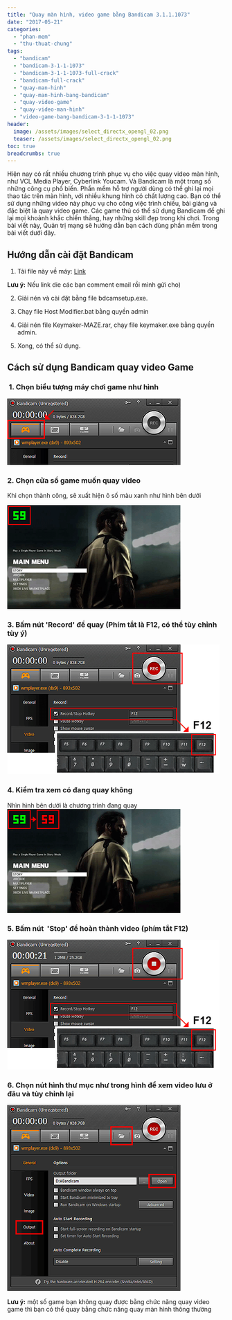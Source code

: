 ```yaml
---
title: "Quay màn hình, video game bằng Bandicam 3.1.1.1073"
date: "2017-05-21"
categories: 
  - "phan-mem"
  - "thu-thuat-chung"
tags: 
  - "bandicam"
  - "bandicam-3-1-1-1073"
  - "bandicam-3-1-1-1073-full-crack"
  - "bandicam-full-crack"
  - "quay-man-hinh"
  - "quay-man-hinh-bang-bandicam"
  - "quay-video-game"
  - "quay-video-man-hinh"
  - "video-game-bang-bandicam-3-1-1-1073"
header:
  image: /assets/images/select_directx_opengl_02.png
  teaser: /assets/images/select_directx_opengl_02.png
toc: true
breadcrumbs: true
---
```


Hiện nay có rất nhiều chương trình phục vụ cho việc quay video màn hình, như VCL Media Player, Cyberlink Youcam. Và Bandicam là một trong số những công cụ phổ biến. Phần mềm hỗ trợ người dùng có thể ghi lại mọi thao tác trên màn hình, với nhiều khung hình có chất lượng cao. Bạn có thể sử dụng những video này phục vụ cho công việc trình chiếu, bài giảng và đặc biệt là quay video game. Các game thủ có thể sử dụng Bandicam để ghi lại mọi khoảnh khắc chiến thắng, hay những skill đẹp trong khi chơi. Trong bài viết này, Quản trị mạng sẽ hướng dẫn bạn cách dùng phần mềm trong bài viết dưới đây.

## Hướng dẫn cài đặt Bandicam

1) Tải file này về máy: [Link](https://www.fshare.vn/file/A5IUJS51GY6P)

**Lưu ý:** Nếu link die các bạn comment email rồi mình gửi cho)

2) Giải nén và cài đặt bằng file bdcamsetup.exe.

3) Chạy file Host Modifier.bat bằng quyền admin

4) Giải nén file Keymaker-MAZE.rar, chạy file keymaker.exe bằng quyền admin.

5) Xong, có thể sử dụng.

## Cách sử dụng Bandicam quay video Game

###  1. Chọn biểu tượng máy chơi game như hình

![DirectX/OpenGL recording](/assets/images/select_directx_opengl_01.png "Choose 'Game Recording' mode' for recording game")

### 2\. Chọn cửa sổ game muốn quay video

Khi chọn thành công, sẽ xuất hiện ô số màu xanh như hình bên dưới

![Start the recording target](/assets/images/select_directx_opengl_02.png "Start the recording target")

### 3\. Bấm nút 'Record' để quay (Phím tắt là F12, có thể tùy chỉnh tùy ý)

![Press the Record button](/assets/images/select_directx_opengl_04.png "Press the 'Record' button")

### 4\. Kiểm tra xem có đang quay không

Nhìn hình bên dưới là chương trình đang quay ![FPS color - green to red](/assets/images/select_directx_opengl_05.png "Check the 'FPS' color")

### 5\. Bấm nút  'Stop' để hoàn thành video (phím tắt F12)

![Press the Stop button](/assets/images/select_directx_opengl_06.png "Press the 'Stop' button")

### 6\. Chọn nút hình thư mục như trong hình để xem video lưu ở đâu và tùy chỉnh lại

![Open the output folder ](/assets/images/select_directx_opengl_07.png "Click the 'Open' button")

**Lưu ý:** một số game bạn không quay được bằng chức năng quay video game thì bạn có thể quay bằng chức năng quay màn hình thông thường
